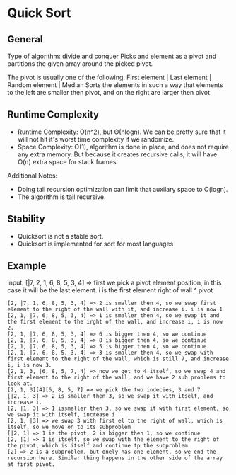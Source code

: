 # Quick Sort		
    
## General
Type of algorithm: divide and conquer
Picks and element as a pivot and partitions the given array around the picked pivot.

The pivot is usually one of the following:
First element | Last element | Random element | Median
Sorts the elements in such a way that elements to the left are smaller then pivot, and on the right are larger then pivot

## Runtime Complexity
* Runtime Complexity: O(n^2), but Θ(nlogn).  We can be pretty sure that it will not hit it's worst time complexity if we randomize.
* Space Complexity: O(1), algorithm is done in place, and does not require any extra memory. But because it creates recursive calls, it will have O(n) extra space for stack frames

Additional Notes:
* Doing tail recursion optimization can limit that auxilary space to O(logn).
* The algorithm is tail recursive.

## Stability 
* Quicksort is not a stable sort.
* Quicksort is implemented for sort for most languages

## Example
input: [|7, 2, 1, 6, 8, 5, 3, 4] => first we pick a pivot element position, in this case it will be the last element. i is the first element right of wall   ^ pivot

```
[2, |7, 1, 6, 8, 5, 3, 4] => 2 is smaller then 4, so we swap first element to the right of the wall with it, and increase i. i is now 1
[2, 1, |7, 6, 8, 5, 3, 4] => 1 is smaller then 4, so we swap it and the first element to the irght of the wall, and increase i, i is now 2.
[2, 1, |7, 6, 8, 5, 3, 4] => 6 is bigger then 4, so we continue
[2, 1, |7, 6, 8, 5, 3, 4] => 8 is bigger then 4, so we continue
[2, 1, |7, 6, 8, 5, 3, 4] => 5 is bigger then 4, so we continue
[2, 1, |7, 6, 8, 5, 3, 4] => 3 is smaller then 4, so we swap with first element to the right of the wall, which is still 7, and increase i, i is now 3.
[2, 1, 3, |6, 8, 5, 7, 4] => now we get to 4 itself, so we swap 4 and first element to the right of the wall, and we have 2 sub problems to look at.
[2, 1, 3][4][6, 8, 5, 7] => we pick the two indecies, 3 and 7
[|2, 1, 3] => 2 is smaller then 3, so we swap it with itself, and increase i.
[2, |1, 3] => 1 issmaller then 3, so we swap it with first element, so we swap it with itself, increase i
[2, 1, |3] => we swap 3 with first el to the right of wall, which is itself, so we move on to its subproblem
[|2, 1] => 1 is the pivot, 2 is bigger then 1, so we continue
[2, |1] => 1 is itself, so we swap with the element to the right of the pivot, which is itself and continue tp the subproblem
[2] => 2 is a subproblem, but onely has one element, so we end the recursion here. Similar thing happens in the other side of the array at first pivot.
```